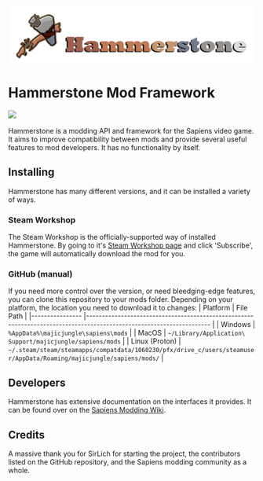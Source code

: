 ![Hammerstone Logo](./assets/wordmark.png)
# Hammerstone Mod Framework
[![](https://dcbadge.vercel.app/api/server/WnN8hj2Fyg?style=flat)](https://discord.gg/WnN8hj2Fyg)

Hammerstone is a modding API and framework for the Sapiens video game. It aims to improve compatibility between mods and provide several useful features to mod developers. It has no functionality by itself. 

## Installing
Hammerstone has many different versions, and it can be installed a variety of ways.

### Steam Workshop
The Steam Workshop is the officially-supported way of installed Hammerstone. By going to it's [Steam Workshop page](https://steamcommunity.com/sharedfiles/filedetails/?id=2840825226) and click 'Subscribe', the game will automatically download the mod for you.

### GitHub (manual)
If you need more control over the version, or need bleedging-edge features, you can clone this repository to your mods folder. Depending on your platform, the location you need to download it to changes:
| Platform       	| File Path                                                                                                           	|
|----------------	|---------------------------------------------------------------------------------------------------------------------	|
| Windows        	| `%AppData%\majicjungle\sapiens\mods`                                                                                	|
| MacOS          	| `~/Library/Application\ Support/majicjungle/sapiens/mods`                                                            	|
| Linux (Proton) 	| `~/.steam/steam/steamapps/compatdata/1060230/pfx/drive_c/users/steamuser/AppData/Roaming/majicjungle/sapiens/mods/` 	|

## Developers
Hammerstone has extensive documentation on the interfaces it provides. It can be found over on the [Sapiens Modding Wiki](https://wiki.sapiens.dev/). 

## Credits
A massive thank you for SirLich for starting the project, the contributors listed on the GitHub repository, and the Sapiens modding community as a whole.
